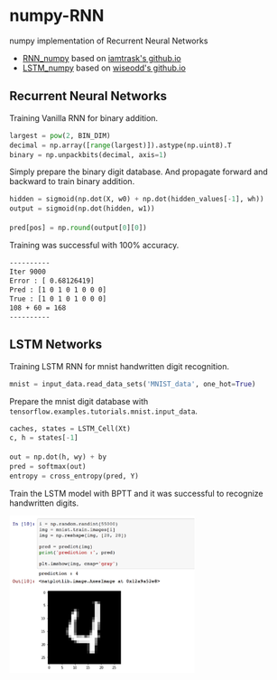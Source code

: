 # numpy-RNN

numpy implementation of Recurrent Neural Networks

- [RNN_numpy](./RNN_numpy.ipynb) based on [iamtrask's github.io](https://iamtrask.github.io/2015/11/15/anyone-can-code-lstm/)
- [LSTM_numpy](./LSTM_numpy.ipynb) based on [wiseodd's github.io](http://wiseodd.github.io/techblog/2016/08/12/lstm-backprop/)

## Recurrent Neural Networks

Training Vanilla RNN for binary addition.

```python
largest = pow(2, BIN_DIM)
decimal = np.array([range(largest)]).astype(np.uint8).T
binary = np.unpackbits(decimal, axis=1)
```

Simply prepare the binary digit database. And propagate forward and backward to train binary addition.

```python
hidden = sigmoid(np.dot(X, w0) + np.dot(hidden_values[-1], wh))
output = sigmoid(np.dot(hidden, w1))

pred[pos] = np.round(output[0][0])
```

Training was successful with 100% accuracy.

```
----------
Iter 9000
Error : [ 0.68126419]
Pred : [1 0 1 0 1 0 0 0]
True : [1 0 1 0 1 0 0 0]
108 + 60 = 168
----------
```

## LSTM Networks

Training LSTM RNN for mnist handwritten digit recognition.

```python
mnist = input_data.read_data_sets('MNIST_data', one_hot=True)
```

Prepare the mnist digit database with `tensorflow.examples.tutorials.mnist.input_data`.

```python
caches, states = LSTM_Cell(Xt)
c, h = states[-1]

out = np.dot(h, wy) + by
pred = softmax(out)
entropy = cross_entropy(pred, Y)
```

Train the LSTM model with BPTT and it was successful to recognize handwritten digits.

<img src="mnist_lstm.png" width="65%">
